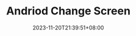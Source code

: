 ---
title: "Andriod Change Screen"
description: 
date: 2023-11-20T21:39:51+08:00
lastmod:
image: 
math: 
license: 
tags:
categories: 
    - Fixit
hidden: false
draft: true
---